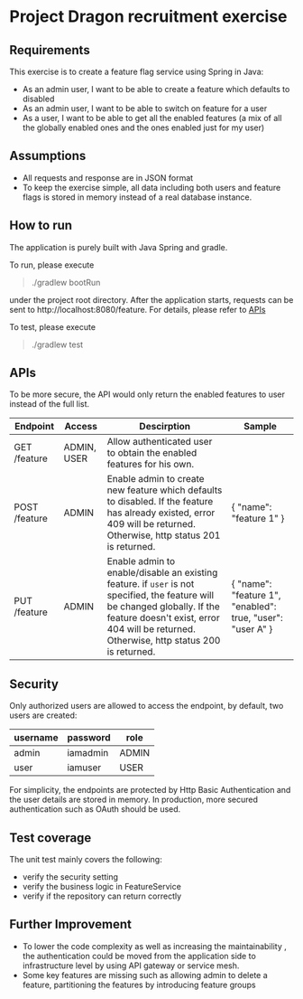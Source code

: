 # Project Dragon recruitment exercise 
## Requirements
This exercise is to create a feature flag service using Spring in Java:
- As an admin user, I want to be able to create a feature which defaults to disabled
- As an admin user, I want to be able to switch on feature for a user
- As a user, I want to be able to get all the enabled features (a mix of all the globally enabled ones and the ones enabled just for my user)

## Assumptions
- All requests and response are in JSON format
- To keep the exercise simple, all data including both users and feature flags is stored in memory instead of a real database instance.

## How to run
The application is purely built with Java Spring and gradle. 

To run, please execute
>./gradlew bootRun

under the project root directory. After the application starts, requests can be sent to http://localhost:8080/feature. For details, please refer to [APIs](#APIs)

To test, please execute
>./gradlew test


## APIs
To be more secure, the API would only return the enabled features to user instead of the full list. 

| Endpoint       | Access      | Descirption                                                                                                                                                                                                               | Sample                                                           |
|----------------|-------------|---------------------------------------------------------------------------------------------------------------------------------------------------------------------------------------------------------------------------|------------------------------------------------------------------|
| GET  /feature  | ADMIN, USER | Allow authenticated user to obtain the enabled features for his own.                                                                                                                                                      |                                                                  |
| POST  /feature | ADMIN       | Enable admin to create new feature which defaults to disabled.  If the feature has already existed, error 409 will be returned.  Otherwise, http status 201 is returned.                                                  | {   "name": "feature 1" }                                        |
| PUT  /feature  | ADMIN       | Enable admin to enable/disable an existing feature. if `user` is not specified, the feature will be changed globally.  If the feature doesn't exist, error 404 will be returned.  Otherwise, http status 200 is returned. | {   "name": "feature 1",   "enabled": true,   "user": "user A" } |


## Security
Only authorized users are allowed to access the endpoint, by default, two users are created:

| username | password | role  |
|----------|----------|-------|
| admin    | iamadmin | ADMIN |
| user     | iamuser  | USER  |

For simplicity, the endpoints are protected by Http Basic Authentication and the user details are stored in memory. In production, more secured authentication such as OAuth should be used.


## Test coverage
The unit test mainly covers the following:
- verify the security setting
- verify the business logic in FeatureService
- verify if the repository can return correctly


## Further Improvement
- To lower the code complexity as well as increasing the maintainability , the authentication could be moved from the application side to infrastructure level by using API gateway or service mesh.
- Some key features are missing such as allowing admin to delete a feature, partitioning the features by introducing feature groups 